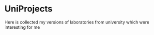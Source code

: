 # UniProjects

Here is collected my versions of laboratories from university which were interesting for me
